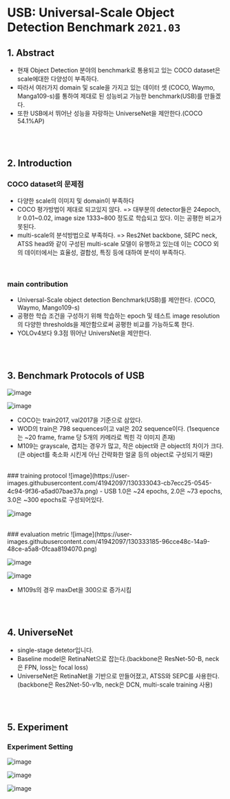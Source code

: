 # USB: Universal-Scale Object Detection Benchmark  `2021.03`

## 1. Abstract
- 현재 Object Detection 분야의 benchmark로 통용되고 있는 COCO dataset은 scale에대한 다양성이 부족하다.
- 따라서 여러가지 domain 및 scale을 가지고 있는 데이터 셋 (COCO, Waymo, Manga109-s)를 통하여 제대로 된 성능비교 가능한 benchmark(USB)를 만들겠다.
- 또한 USB에서 뛰어난 성능을 자랑하는 UniverseNet을 제안한다.(COCO 54.1%AP)

<br><br>
## 2. Introduction
### COCO dataset의 문제점
- 다양한 scale의 이미지 및 domain이 부족하다
- COCO 평가방법이 제대로 되고있지 않다. 
 => 대부분의 detector들은 24epoch, lr 0.01~0.02, image size 1333~800 정도로 학습되고 있다. 이는 공평한 비교가 못된다.
- multi-scale의 분석방법으로 부족하다. 
 => Res2Net backbone, SEPC neck, ATSS head와 같이 구성된 multi-scale 모델이 유행하고 있는데 이는 COCO 외의 데이터에서는 효율성, 결합성, 특징 등에 대하여 분석이 부족하다.
 <br>
 
### main contribution
- Universal-Scale object detection Benchmark(USB)를 제안한다. (COCO, Waymo, Mango109-s)
- 공평한 학습 조건을 구성하기 위해 학습하는 epoch 및 테스트 image resolution의 다양한 thresholds을 제안함으로써 공평한 비교를 가능하도록 한다.
- YOLOv4보다 9.3점 뛰어난 UniversNet을 제안한다.

<br><br>
## 3. Benchmark Protocols of USB
![image](https://user-images.githubusercontent.com/41942097/130332823-225e9770-0ac8-4793-ba7c-c9481db7b513.png)

![image](https://user-images.githubusercontent.com/41942097/130332558-6fc110e9-58b8-4486-90b1-b0317773a4c9.png)
- COCO는 train2017, val2017을 기준으로 삼았다.
- WOD의 train은 798 sequences이고 val은 202 sequence이다. (1sequence는 ~20 frame, frame 당 5개의 카메라로 찍힌 각 이미지 존재)
- M109는 grayscale, 겹치는 경우가 많고, 작은 object와 큰 object의 차이가 크다.(큰 object를 축소화 시킨게 아닌 간략화한 얼굴 등의 object로 구성되기 때문)

<br>
### training protocol
![image](https://user-images.githubusercontent.com/41942097/130333043-cb7ecc25-0545-4c94-9f36-a5ad07bae37a.png)
- USB 1.0은 ~24 epochs, 2.0은 ~73 epochs, 3.0은 ~300 epochs로 구성되어있다.

![image](https://user-images.githubusercontent.com/41942097/130333141-e9049850-def1-40d7-876a-b28797f3e783.png)

<br>
### evaluation metric
![image](https://user-images.githubusercontent.com/41942097/130333185-96cce48c-14a9-48ce-a5a8-0fcaa8194070.png)

![image](https://user-images.githubusercontent.com/41942097/130333186-5b7c7f49-3669-4b72-a2ec-5c9209311a03.png)

![image](https://user-images.githubusercontent.com/41942097/130333200-f7a0c549-71b5-4f5a-8450-9af257eac850.png)

- M109s의 경우 maxDet을 300으로 증가시킴

<br><br>
## 4. UniverseNet
- single-stage detetor입니다.
- Baseline model은 RetinaNet으로 잡는다.(backbone은 ResNet-50-B, neck은 FPN, loss는 focal loss)
- UniverseNet은 RetinaNet을 기반으로 만들어졌고, ATSS와 SEPC를 사용한다. (backbone은  Res2Net-50-v1b, neck은 DCN, multi-scale training 사용)

<br><br>
## 5. Experiment

### Experiment Setting
![image](https://user-images.githubusercontent.com/41942097/130333374-14044733-dbae-44f9-898e-c73c07ff29a1.png)


![image](https://user-images.githubusercontent.com/41942097/130333383-e74c75a9-1900-418f-b335-480def875242.png)


![image](https://user-images.githubusercontent.com/41942097/130333403-96e2732b-7237-4db3-b0e9-35221e5bc40b.png)
